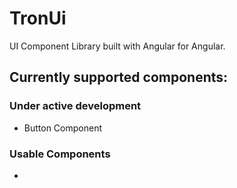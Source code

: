 # TronUi

UI Component Library built with Angular for Angular.

## Currently supported components:

### Under active development

- Button Component

### Usable Components

-
